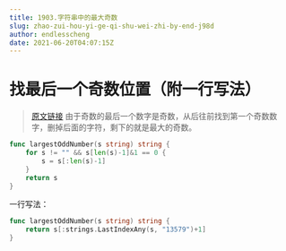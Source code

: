 ```yaml
---
title: 1903.字符串中的最大奇数
slug: zhao-zui-hou-yi-ge-qi-shu-wei-zhi-by-end-j98d
author: endlesscheng
date: 2021-06-20T04:07:15Z
---
```

# 找最后一个奇数位置（附一行写法）
 
> [原文链接](https://leetcode.cn/problems/largest-odd-number-in-string/solution/zhao-zui-hou-yi-ge-qi-shu-wei-zhi-by-end-j98d)
由于奇数的最后一个数字是奇数，从后往前找到第一个奇数数字，删掉后面的字符，剩下的就是最大的奇数。

```go
func largestOddNumber(s string) string {
	for s != "" && s[len(s)-1]&1 == 0 {
		s = s[:len(s)-1]
	}
	return s
}
```

一行写法：

```go
func largestOddNumber(s string) string {
    return s[:strings.LastIndexAny(s, "13579")+1]
}
```

